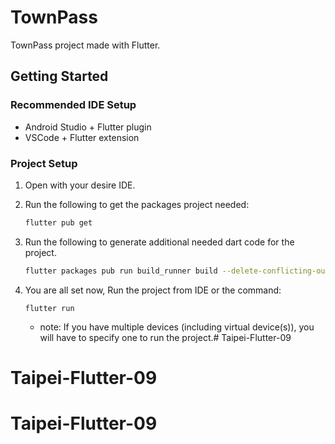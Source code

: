 # TownPass

TownPass project made with Flutter.

## Getting Started

### Recommended IDE Setup

- Android Studio + Flutter plugin
- VSCode + Flutter extension


### Project Setup

1. Open with your desire IDE.
2. Run the following to get the packages project needed:

   ``` bash
   flutter pub get
   ```

3. Run the following to generate additional needed dart code for the project.

   ``` bash
   flutter packages pub run build_runner build --delete-conflicting-outputs
   ```
4. You are all set now, Run the project from IDE or the command:

   ```
   flutter run
   ```
   
   * note: If you have multiple devices (including virtual device(s)), you will have to specify one to run the project.# Taipei-Flutter-09
# Taipei-Flutter-09
# Taipei-Flutter-09
